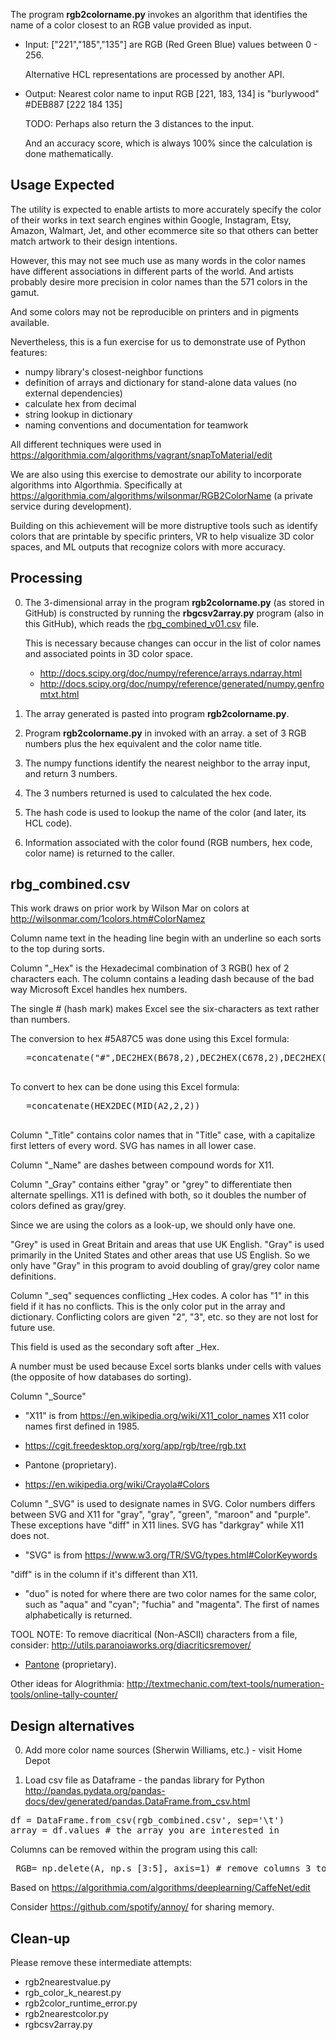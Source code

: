 The program <strong>rgb2colorname.py</strong>
invokes an algorithm that identifies the name of a color closest to an RGB value provided as input.

* Input: ["221","185","135"] are RGB (Red Green Blue) values between 0 - 256.

   Alternative HCL representations are processed by another API.

* Output: Nearest color name to input RGB [221, 183, 134] is "burlywood" #DEB887 [222 184 135]

   TODO: Perhaps also return the 3 distances to the input.
   
   And an accuracy score, which is always 100% since the calculation is done mathematically.

## Usage Expected #

The utility is expected to enable artists to 
more accurately specify the color of their works in
text search engines within Google, Instagram, Etsy, Amazon, Walmart, Jet, and other 
ecommerce site so that others can better match artwork to their design intentions.

However, this may not see much use as many words in the color names 
have different associations in different parts of the world.
And artists probably desire more precision in color names than the 571 colors
in the gamut.

And some colors may not be reproducible on printers and in pigments available.

Nevertheless, this is a fun exercise for us to demonstrate use of Python features:

   * numpy library's closest-neighbor functions
   * definition of arrays and dictionary for stand-alone data values (no external dependencies)
   * calculate hex from decimal
   * string lookup in dictionary
   * naming conventions and documentation for teamwork

All different techniques were used in
https://algorithmia.com/algorithms/vagrant/snapToMaterial/edit

We are also using this exercise to demostrate our ability to 
incorporate algorithms into Algorthmia. Specifically at
<a target="_blank" href="https://algorithmia.com/algorithms/wilsonmar/RGB2ColorName">
https://algorithmia.com/algorithms/wilsonmar/RGB2ColorName</a>
(a private service during development).

Building on this achievement will be more distruptive tools such as
identify colors that are printable by specific printers,
VR to help visualize 3D color spaces, and 
ML outputs that recognize colors with more accuracy.


## Processing #

0. The 3-dimensional array in the program <strong>rgb2colorname.py</strong>
   (as stored in GitHub)
   is constructed by running the <strong>rbgcsv2array.py</strong>
   program (also in this GitHub), which reads
   the <a href="#rgb_combined.csv">rbg_combined_v01.csv</a> file.

   This is necessary because changes can occur in
   the list of color names and associated points in 3D color space.

   * http://docs.scipy.org/doc/numpy/reference/arrays.ndarray.html
   * http://docs.scipy.org/doc/numpy/reference/generated/numpy.genfromtxt.html

0. The array generated is pasted into program <strong>rgb2colorname.py</strong>.

0. Program <strong>rgb2colorname.py</strong> in invoked with an array.
   a set of 3 RGB numbers plus the hex equivalent and the color name title.

0. The numpy functions identify the nearest neighbor to the array input,
   and return 3 numbers.

0. The 3 numbers returned is used to calculated the hex code.
   
0. The hash code is used to lookup the
   name of the color (and later, its HCL code).

0. Information associated with the color found
   (RGB numbers, hex code, color name)
   is returned to the caller.


<a name="rbg_combined.csv"></a>

## rbg_combined.csv

This work draws on prior work by Wilson Mar on colors at
http://wilsonmar.com/1colors.htm#ColorNamez

Column name text in the heading line begin with an underline
so each sorts to the top during sorts.

Column "_Hex" is the Hexadecimal combination of 3 RGB() hex of 2 characters each.
The column contains a leading dash because of the bad way Microsoft Excel handles hex numbers.

The single # (hash mark) makes Excel see the six-characters as text rather than numbers.

The conversion to hex #5A87C5 was done using this Excel formula:

   <pre>
   =concatenate("#",DEC2HEX(B678,2),DEC2HEX(C678,2),DEC2HEX(D678,2))
   </pre>

To convert to hex can be done using this Excel formula:

   <pre>
   =concatenate(HEX2DEC(MID(A2,2,2))
   </pre>


Column "_Title" contains color names that in "Title" case,
with a capitalize first letters of every word.
SVG has names in all lower case.

Column "_Name" are dashes between compound words for X11.

Column "_Gray" contains either "gray" or "grey" to differentiate then alternate spellings.
X11 is defined with both, so it doubles the number of colors defined as gray/grey.

   Since we are using the colors as a look-up, we should only have one.

   "Grey" is used in Great Britain and areas that use UK English.
   "Gray" is used primarily in the United States and other areas that use US English. 
   So we only have "Gray" in this program to avoid
   doubling of gray/grey color name definitions.

Column "_seq" sequences conflicting _Hex codes.
A color has "1" in this field if it has no conflicts.
This is the only color put in the array and dictionary.
Conflicting colors are given "2", "3", etc. so they are not lost for future use.

This field is used as the secondary soft after _Hex.

   A number must be used because Excel sorts blanks under cells with values
   (the opposite of how databases do sorting).

Column "_Source"

   * "X11" is from https://en.wikipedia.org/wiki/X11_color_names
   X11 color names first defined in 1985.

   * https://cgit.freedesktop.org/xorg/app/rgb/tree/rgb.txt

   * Pantone (proprietary).

   * https://en.wikipedia.org/wiki/Crayola#Colors



Column "_SVG" is used to designate names in SVG. Color numbers differs between SVG and X11 for
"gray", "gray", "green", "maroon" and "purple".
These exceptions have "diff" in X11 lines.
SVG has "darkgray" while X11 does not.

   * "SVG" is from https://www.w3.org/TR/SVG/types.html#ColorKeywords

   "diff" is in the column if it's different than X11.

   * "duo" is noted for where there are two color names for the same color, 
   such as "aqua" and "cyan"; "fuchia" and "magenta". 
   The first of names alphabetically is returned.

TOOL NOTE: To remove diacritical (Non-ASCII) characters from a file, consider:
http://utils.paranoiaworks.org/diacriticsremover/

   * <a target="_blank" href="http://us.labelpartners.com/pantone_coated_table.html">Pantone</a> (proprietary).

Other ideas for Alogrithmia:
http://textmechanic.com/text-tools/numeration-tools/online-tally-counter/


## Design alternatives #

0. Add more color name sources (Sherwin Williams, etc.) - visit Home Depot

0. Load csv file as Dataframe - the pandas library for Python
   http://pandas.pydata.org/pandas-docs/dev/generated/pandas.DataFrame.from_csv.html


<pre>
df = DataFrame.from_csv(rgb_combined.csv', sep='\t')
array = df.values # the array you are interested in
</pre>

Columns can be removed within the program using this call:

<pre>
 RGB= np.delete(A, np.s_[3:5], axis=1) # remove columns 3 to 5.
</pre>

Based on https://algorithmia.com/algorithms/deeplearning/CaffeNet/edit

Consider https://github.com/spotify/annoy/ for sharing memory.


## Clean-up #

Please remove these intermediate attempts:

* rgb2nearestvalue.py
* rgb_color_k_nearest.py
* rgb2color_runtime_error.py
* rgb2nearestcolor.py
* rgbcsv2array.py
